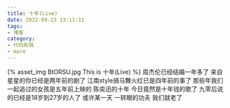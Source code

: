 ```yaml
---
title: 十年(Live)
date: 2022-09-13 13:11:11
tags:
- 博客
category:
- 代码和我
- more
---
```

{% asset_img BtORSU.jpg This is 十年(Live) %}
周杰伦已经结婚一年多了  来自星星的你已经是两年前的剧了  江南style骑马舞火红已是四年前的事了  那些年我们一起追过的女孩是五年前上映的  陈奕迅的十年 今日竟然是十年钱的歌了  九零后说的已经是18岁到27岁的人了  或许某一天  一转眼的功夫  我们就老了